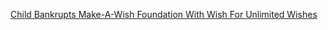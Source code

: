 ---
layout: post
wordpress_id: 226
wordpress_url: http://noesbueno.com/archives/226
date: '2008-01-19 13:32:41 -0600'
date_gmt: '2008-01-19 18:32:41 -0600'
body: |
  <p><a href="http://www.theonion.com/content/video/child_bankrupts_make_a_wish_0">Child Bankrupts Make-A-Wish Foundation With Wish For Unlimited Wishes</a></p>
---